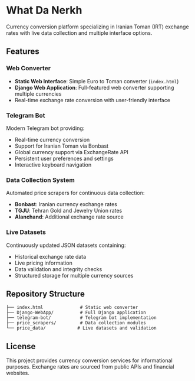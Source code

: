 # What Da Nerkh

Currency conversion platform specializing in Iranian Toman (IRT) exchange rates with live data collection and multiple interface options.

## Features

### Web Converter
- **Static Web Interface**: Simple Euro to Toman converter (`index.html`)
- **Django Web Application**: Full-featured web converter supporting multiple currencies
- Real-time exchange rate conversion with user-friendly interface

### Telegram Bot
Modern Telegram bot providing:
- Real-time currency conversion
- Support for Iranian Toman via Bonbast
- Global currency support via ExchangeRate API
- Persistent user preferences and settings
- Interactive keyboard navigation

### Data Collection System
Automated price scrapers for continuous data collection:
- **Bonbast**: Iranian currency exchange rates
- **TGJU**: Tehran Gold and Jewelry Union rates  
- **Alanchand**: Additional exchange rate source

### Live Datasets
Continuously updated JSON datasets containing:
- Historical exchange rate data
- Live pricing information
- Data validation and integrity checks
- Structured storage for multiple currency sources

## Repository Structure

```
├── index.html              # Static web converter
├── Django-WebApp/          # Full Django application
├── telegram-bot/           # Telegram bot implementation
├── price_scrapers/         # Data collection modules
└── price_data/            # Live datasets and validation
```

## License

This project provides currency conversion services for informational purposes. Exchange rates are sourced from public APIs and financial websites.